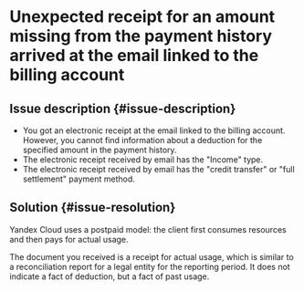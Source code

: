 # Unexpected receipt for an amount missing from the payment history arrived at the email linked to the billing account



## Issue description {#issue-description}

* You got an electronic receipt at the email linked to the billing account. However, you cannot find information about a deduction for the specified amount in the payment history.
* The electronic receipt received by email has the "Income" type.
* The electronic receipt received by email has the "credit transfer" or "full settlement" payment method.

## Solution {#issue-resolution}

Yandex Cloud uses a postpaid model: the client first consumes resources and then pays for actual usage.

The document you received is a receipt for actual usage, which is similar to a reconciliation report for a legal entity for the reporting period. It does not indicate a fact of deduction, but a fact of past usage.
